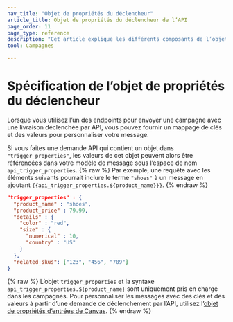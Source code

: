 ```yaml
---
nav_title: "Objet de propriétés du déclencheur"
article_title: Objet de propriétés du déclencheur de l’API
page_order: 11
page_type: reference
description: "Cet article explique les différents composants de l’objet de propriétés du déclencheur ."
tool: Campagnes

---
```


# Spécification de l’objet de propriétés du déclencheur

Lorsque vous utilisez l’un des endpoints pour envoyer une campagne avec une livraison déclenchée par API, vous pouvez fournir un mappage de clés et des valeurs pour personnaliser votre message.

Si vous faites une demande API qui contient un objet dans `"trigger_properties"`, les valeurs de cet objet peuvent alors être référencées dans votre modèle de message sous l’espace de nom `api_trigger_properties`.
{% raw %}
Par exemple, une requête avec les éléments suivants pourrait inclure le terme `"shoes"` à un message en ajoutant `{{api_trigger_properties.${product_name}}}`.
{% endraw %}

```json
"trigger_properties" : {
  "product_name" : "shoes",
  "product_price" : 79.99,
  "details" : {
    "color" : "red",
    "size" : {
      "numerical" : 10,
      "country" : "US"
    }
  },
  "related_skus": ["123", "456", "789"]
}
```

{% raw %}
L’objet `trigger_properties` et la syntaxe `api_trigger_properties.${product_name}` sont uniquement pris en charge dans les campagnes. Pour personnaliser les messages avec des clés et des valeurs à partir d’une demande de déclenchement par l’API, utilisez l’[objet de propriétés d’entrées de Canvas](https://www.braze.com/docs/api/objects_filters/canvas_entry_properties_object/).
{% endraw %}


